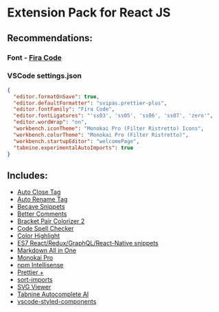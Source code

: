 # Extension Pack for React JS

## Recommendations:

### Font - [Fira Code](https://github.com/tonsky/FiraCode)

### VSCode settings.json

```json
{
  "editor.formatOnSave": true,
  "editor.defaultFormatter": "svipas.prettier-plus",
  "editor.fontFamily": "Fira Code",
  "editor.fontLigatures": "'ss03', 'ss05', 'ss06', 'ss07', 'zero'",
  "editor.wordWrap": "on",
  "workbench.iconTheme": "Monokai Pro (Filter Ristretto) Icons",
  "workbench.colorTheme": "Monokai Pro (Filter Ristretto)",
  "workbench.startupEditor": "welcomePage",
  "tabnine.experimentalAutoImports": true
}
```

## Includes:

- [Auto Close Tag](https://marketplace.visualstudio.com/items?itemName=formulahendry.auto-close-tag)
- [Auto Rename Tag](https://marketplace.visualstudio.com/items?itemName=formulahendry.auto-close-tag)
- [Becave Snippets](https://marketplace.visualstudio.com/items?itemName=beeinger.becave-snippets)
- [Better Comments](https://marketplace.visualstudio.com/items?itemName=aaron-bond.better-comments)
- [Bracket Pair Colorizer 2](https://marketplace.visualstudio.com/items?itemName=CoenraadS.bracket-pair-colorizer-2)
- [Code Spell Checker](https://marketplace.visualstudio.com/items?itemName=streetsidesoftware.code-spell-checker)
- [Color Highlight](https://marketplace.visualstudio.com/items?itemName=naumovs.color-highlight)
- [ES7 React/Redux/GraphQL/React-Native snippets](https://marketplace.visualstudio.com/items?itemName=dsznajder.es7-react-js-snippets)
- [Markdown All in One](https://marketplace.visualstudio.com/items?itemName=yzhang.markdown-all-in-one)
- [Monokai Pro](https://marketplace.visualstudio.com/items?itemName=monokai.theme-monokai-pro-vscode)
- [npm Intellisense](https://marketplace.visualstudio.com/items?itemName=christian-kohler.npm-intellisense)
- [Prettier +](https://marketplace.visualstudio.com/items?itemName=svipas.prettier-plus)
- [sort-imports](https://marketplace.visualstudio.com/items?itemName=amatiasq.sort-imports)
- [SVG Viewer](https://marketplace.visualstudio.com/items?itemName=cssho.vscode-svgviewer)
- [Tabnine Autocomplete AI](https://marketplace.visualstudio.com/items?itemName=TabNine.tabnine-vscode)
- [vscode-styled-components](https://marketplace.visualstudio.com/items?itemName=jpoissonnier.vscode-styled-components)
